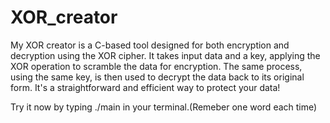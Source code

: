 # XOR_creator
My XOR creator is a C-based tool designed for both encryption and decryption using the XOR cipher. It takes input data and a key, applying the XOR operation to scramble the data for encryption. The same process, using the same key, is then used to decrypt the data back to its original form. It's a straightforward and efficient way to protect your data!

Try it now by typing ./main in your terminal.(Remeber one word each time)
